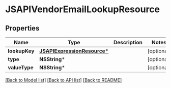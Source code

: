 # JSAPIVendorEmailLookupResource

## Properties
Name | Type | Description | Notes
------------ | ------------- | ------------- | -------------
**lookupKey** | [**JSAPIExpressionResource***](JSAPIExpressionResource.md) |  | [optional] 
**type** | **NSString*** |  | [optional] 
**valueType** | **NSString*** |  | [optional] 

[[Back to Model list]](../README.md#documentation-for-models) [[Back to API list]](../README.md#documentation-for-api-endpoints) [[Back to README]](../README.md)


